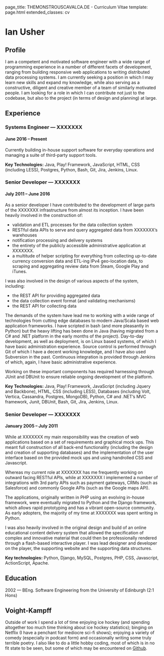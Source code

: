 page_title: THEMONSTROUSCAVALCA.DE - Curriculum Vitae
template: page.html
extended_classes: cv

# Ian Usher

## Profile

I am a competent and motivated software engineer with a wide range of programming experience in a number of different facets of development, ranging from building responsive web applications to writing distributed data processing systems. I am currently seeking a position in which I may learn new skills and expand my knowledge, while also serving as a constructive, diligent and creative member of a team of similarly motivated people. I am looking for a role in which I can contribute not just to the codebase, but also to the project (in terms of design and planning) at large.

## Experience
### Systems Engineer — <span class="redacted">XXXXXXX</span> 
#### June 2016 – Present

Currently building in-house support software for everyday operations and managing a suite of third-party support tools.

**Key Technologies:** Java, Play! Framework, JavaScript, HTML, CSS (including LESS), Postgres, Python, Bash, Git, Jira, Jenkins, Linux.

### Senior Developer — <span class="redacted">XXXXXXX</span> 
#### July 2011 – June 2016

As a senior developer I have contributed to the development of large parts of the <span class="redacted">XXXXXXX</span> infrastructure from almost its inception. I have been heavily involved in the construction of:

* validation and ETL processes for the data collection system
* RESTful data APIs to serve and query aggregated data from <span class="redacted">XXXXXXX</span>’s warehouses
* notification processing and delivery systems
* the entirety of the publicly accessible administrative application at <span class="redacted">XXXXXXX</span>.
* a multitude of helper scripting for everything from collecting up-to-date currency conversion data and ETL-ing IPv4 geo-location data, to scraping and aggregating review data from Steam, Google Play and iTunes.

I was also involved in the design of various aspects of the system, including:

* the REST API for providing aggregated data
* the data collection event format (and validating mechanisms)
* the REST API for collecting data

The demands of the system have lead me to working with a wide range of technologies from cutting edge databases to modern Java/Scala based web application frameworks. I have scripted in bash (and more pleasantly in Python) but the heavy lifting has been done in Java (having migrated from a C# and .NET platform in the early months of the project). Day-to-day development, as well as deployment, is on Linux based systems, of which I have basic administration experience. Source control is performed through Git of which I have a decent working knowledge, and I have also used Subversion in the past. Continuous integration is provided through Jenkins of which, again, I have basic administrative experience.

Working on these important components has required harnessing through JUnit and DBUnit to ensure reliable ongoing development of the platform.

**Key Technologies:** Java, Play! Framework, JavaScript (including Jquery and Backbone), HTML, CSS (including LESS), Databases (including Volt, Vertica, Cassandra, Postgres, MongoDB), Python, C# and .NET’s MVC framework, Junit, DBUnit, Bash, Git, Jira, Jenkins, Linux.

### Senior Developer — <span class="redacted">XXXXXXX</span> 
#### January 2005 – July 2011

While at <span class="redacted">XXXXXXX</span> my main responsibility was the creation of web applications based on a set of requirements and graphical mock ups. This meant full construction of all back-end functionality (including the design and creation of supporting databases) and the implementation of the user interface based on the provided mock ups and using handrolled CSS and Javascript.

Whereas my current role at <span class="redacted">XXXXXXX</span> has me frequently working on outward facing RESTful APIs, while at <span class="redacted">XXXXXXX</span> I implemented a number of integrations with 3rd party APIs such as payment gateways, CRMs (such as Salesforce) and commonly Google APIs (such as the Google maps API).

The applications, originally written in PHP using an evolving in-house framework, were eventually migrated to Python and the Django framework, which allows rapid prototyping and has a vibrant open-source community. As early adopters, the majority of my time at <span class="redacted">XXXXXXX</span> was spent writing in Python.

I was also heavily involved in the original design and build of an online educational content delivery system that allowed the specification of complex and innovative material that could then be professionally rendered through a flash-based interactive player. I was lead designer and developer on the player, the supporting website and the supporting data structures.

**Key technologies:** Python, Django, MySQL, Postgres, PHP, CSS, Javascript, ActionScript, Apache.

## Education
2002 — BEng. Software Engineering from the University of Edinburgh (2:1 Hons)

## Voight-Kampff
Outside of work I spend a lot of time enjoying ice hockey (and spending altogether too much time thinking about ice hockey statistics); binging on Netflix (I have a penchant for mediocre sci-fi shows); enjoying a variety of comedy (especially in podcast form) and occasionally writing some truly terrible poetry.  I also like to do a little hobby coding, most of which is in no fit state to be seen, but some of which may be encountered on [Github](https://github.org/fatconan/).